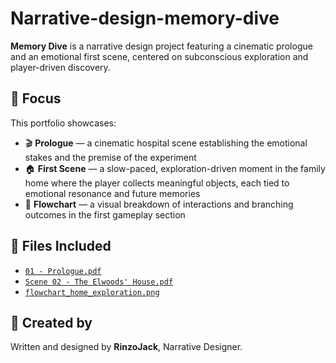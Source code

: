 # Narrative-design-memory-dive

**Memory Dive** is a narrative design project featuring a cinematic prologue and an emotional first scene, centered on subconscious exploration and player-driven discovery.

## 📖 Focus

This portfolio showcases:

- 🎬 **Prologue** — a cinematic hospital scene establishing the emotional stakes and the premise of the experiment
- 🏠 **First Scene** — a slow-paced, exploration-driven moment in the family home where the player collects meaningful objects, each tied to emotional resonance and future memories
- 🧭 **Flowchart** — a visual breakdown of interactions and branching outcomes in the first gameplay section

## 📁 Files Included

- [`01 - Prologue.pdf`](./01%20-%20Prologue.pdf)
- [`Scene 02 - The Elwoods' House.pdf`](./Scene%2002%20-%20The%20Elwoods'%20House.pdf)
- [`flowchart_home_exploration.png`](./flowchart_home_exploration.png)

## 👤 Created by

Written and designed by **RinzoJack**, Narrative Designer.
